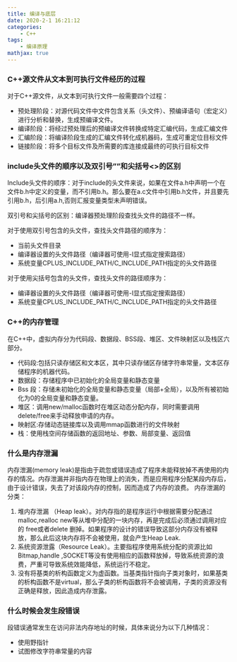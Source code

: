 ```yaml
---
title: 编译与底层
date: 2020-2-1 16:21:12
categories:
    - C++
tags: 
    - 编译原理
mathjax: true
---
```


### C++源文件从文本到可执行文件经历的过程
对于C++源文件，从文本到可执行文件一般需要四个过程：
- 预处理阶段：对源代码文件中文件包含关系（头文件）、预编译语句（宏定义）进行分析和替换，生成预编译文件。
- 编译阶段：将经过预处理后的预编译文件转换成特定汇编代码，生成汇编文件
- 汇编阶段：将编译阶段生成的汇编文件转化成机器码，生成可重定位目标文件
- 链接阶段：将多个目标文件及所需要的库连接成最终的可执行目标文件
<!--more-->
### include头文件的顺序以及双引号””和尖括号<>的区别
Include头文件的顺序：对于include的头文件来说，如果在文件a.h中声明一个在文件b.h中定义的变量，而不引用b.h。那么要在a.c文件中引用b.h文件，并且要先引用b.h，后引用a.h,否则汇报变量类型未声明错误。

双引号和尖括号的区别：编译器预处理阶段查找头文件的路径不一样。

对于使用双引号包含的头文件，查找头文件路径的顺序为：
- 当前头文件目录
- 编译器设置的头文件路径（编译器可使用-I显式指定搜索路径）
- 系统变量CPLUS_INCLUDE_PATH/C_INCLUDE_PATH指定的头文件路径

对于使用尖括号包含的头文件，查找头文件的路径顺序为：
- 编译器设置的头文件路径（编译器可使用-I显式指定搜索路径）
- 系统变量CPLUS_INCLUDE_PATH/C_INCLUDE_PATH指定的头文件路径

### C++的内存管理
在C++中，虚拟内存分为代码段、数据段、BSS段、堆区、文件映射区以及栈区六部分。
- 代码段:包括只读存储区和文本区，其中只读存储区存储字符串常量，文本区存储程序的机器代码。
- 数据段：存储程序中已初始化的全局变量和静态变量
- Bss 段：存储未初始化的全局变量和静态变量（局部+全局），以及所有被初始化为0的全局变量和静态变量。
- 堆区：调用new/malloc函数时在堆区动态分配内存，同时需要调用delete/free来手动释放申请的内存。
- 映射区:存储动态链接库以及调用mmap函数进行的文件映射
- 栈：使用栈空间存储函数的返回地址、参数、局部变量、返回值

### 什么是内存泄漏
内存泄漏(memory leak)是指由于疏忽或错误造成了程序未能释放掉不再使用的内存的情况。内存泄漏并非指内存在物理上的消失，而是应用程序分配某段内存后，由于设计错误，失去了对该段内存的控制，因而造成了内存的浪费。
内存泄漏的分类：
1. 堆内存泄漏 （Heap leak）。对内存指的是程序运行中根据需要分配通过malloc,realloc new等从堆中分配的一块内存，再是完成后必须通过调用对应的 free或者delete 删掉。如果程序的设计的错误导致这部分内存没有被释放，那么此后这块内存将不会被使用，就会产生Heap Leak.
2. 系统资源泄露（Resource Leak）。主要指程序使用系统分配的资源比如 Bitmap,handle ,SOCKET等没有使用相应的函数释放掉，导致系统资源的浪费，严重可导致系统效能降低，系统运行不稳定。
3. 没有将基类的析构函数定义为虚函数。当基类指针指向子类对象时，如果基类的析构函数不是virtual，那么子类的析构函数将不会被调用，子类的资源没有正确是释放，因此造成内存泄露。

### 什么时候会发生段错误
段错误通常发生在访问非法内存地址的时候，具体来说分为以下几种情况：
- 使用野指针
- 试图修改字符串常量的内容


